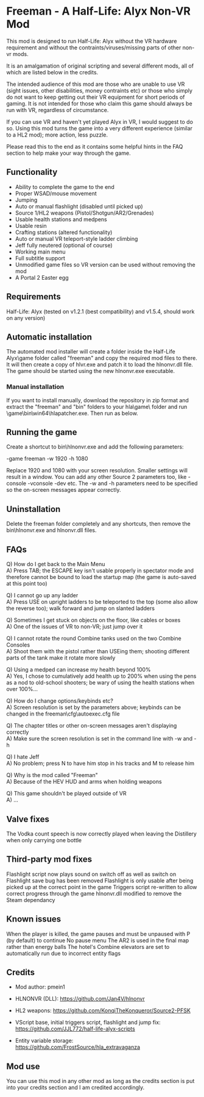 # Freeman - A Half-Life: Alyx Non-VR Mod

This mod is designed to run Half-Life: Alyx without the VR hardware requirement and without the contraints/viruses/missing parts of other non-vr mods.

It is an amalgamation of original scripting and several different mods, all of which are listed below in the credits.

The intended audience of this mod are those who are unable to use VR (sight issues, other disabilities, money contraints etc) or those who simply do not want to keep getting out their VR equipment for short periods of gaming.  It is not intended for those who claim this game should always be run with VR, regardless of circumstance.

If you can use VR and haven't yet played Alyx in VR, I would suggest to do so.  Using this mod turns the game into a very different experience (similar to a HL2 mod); more action, less puzzle.

Please read this to the end as it contains some helpful hints in the FAQ section to help make your way through the game.

## Functionality

+ Ability to complete the game to the end
+ Proper WSAD/mouse movement
+ Jumping
+ Auto or manual flashlight (disabled until picked up)
+ Source 1/HL2 weapons (Pistol/Shotgun/AR2/Grenades)
+ Usable health stations and medpens
+ Usable resin
+ Crafting stations (altered functionality)
+ Auto or manual VR teleport-style ladder climbing
+ Jeff fully neutered (optional of course)
+ Working main menu
+ Full subtitle support
+ Unmodified game files so VR version can be used without removing the mod
+ A Portal 2 Easter egg

## Requirements

Half-Life: Alyx (tested on v1.2.1 (best compatibility) and v1.5.4, should work on any version)

## Automatic installation

The automated mod installer will create a folder inside the Half-Life Alyx\game folder called "freeman" and copy the required mod files to there.  It will then create a copy of hlvr.exe and patch it to load the hlnonvr.dll file.  The game should be started using the new hlnonvr.exe executable.

### Manual installation

If you want to install manually, download the repository in zip format and extract the "freeman" and "bin" folders to your hla\game\ folder and run \game\bin\win64\hlapatcher.exe.  Then run as below.

## Running the game

Create a shortcut to bin\hlnonvr.exe and add the following parameters:

-game freeman -w 1920 -h 1080

Replace 1920 and 1080 with your screen resolution.  Smaller settings will result in a window.  You can add any other Source 2 parameters too, like -console -vconsole -dev etc.  The -w and -h parameters need to be specified so the on-screen messages appear correctly.

## Uninstallation

Delete the freeman folder completely and any shortcuts, then remove the bin\hlnonvr.exe and hlnonvr.dll files.

## FAQs

Q) How do I get back to the Main Menu  
A) Press TAB; the ESCAPE key isn't usable properly in spectator mode and therefore cannot be bound to load the startup map (the game is auto-saved at this point too)

Q) I cannot go up any ladder  
A) Press USE on upright ladders to be teleported to the top (some also allow the reverse too); walk forward and jump on slanted ladders

Q) Sometimes I get stuck on objects on the floor, like cables or boxes  
A) One of the issues of VR to non-VR; just jump over it

Q) I cannot rotate the round Combine tanks used on the two Combine Consoles  
A) Shoot them with the pistol rather than USEing them; shooting different parts of the tank make it rotate more slowly

Q) Using a medped can increase my health beyond 100%  
A) Yes, I chose to cumulatively add health up to 200% when using the pens as a nod to old-school shooters; be wary of using the health stations when over 100%...

Q) How do I change options/keybinds etc?  
A) Screen resolution is set by the parameters above; keybinds can be changed in the freeman\cfg\autoexec.cfg file

Q) The chapter titles or other on-screen messages aren't displaying correctly  
A) Make sure the screen resolution is set in the command line with -w and -h

Q) I hate Jeff  
A) No problem; press N to have him stop in his tracks and M to release him

Q) Why is the mod called "Freeman"  
A) Because of the HEV HUD and arms when holding weapons

Q) This game shouldn't be played outside of VR  
A) ...

## Valve fixes

The Vodka count speech is now correctly played when leaving the Distillery when only carrying one bottle

## Third-party mod fixes

Flashlight script now plays sound on switch off as well as switch on
Flashlight save bug has been removed
Flashlight is only usable after being picked up at the correct point in the game
Triggers script re-written to allow correct progress through the game
hlnonvr.dll modified to remove the Steam dependancy

## Known issues

When the player is killed, the game pauses and must be unpaused with P (by default) to continue
No pause menu
The AR2 is used in the final map rather than energy balls
The hotel's Combine elevators are set to automatically run due to incorrect entity flags

## Credits

+ Mod author: pmein1

+ HLNONVR (DLL): https://github.com/Jan4V/hlnonvr
+ HL2 weapons: https://github.com/KonqiTheKonqueror/Source2-PFSK
+ VScript base, initial triggers script, flashlight and jump fix: https://github.com/JJL772/half-life-alyx-scripts
+ Entity variable storage: https://github.com/FrostSource/hla_extravaganza

## Mod use

You can use this mod in any other mod as long as the credits section is put into your credits section and I am credited accordingly.
